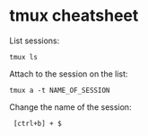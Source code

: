# tmux cheatsheet

List sessions:

    tmux ls
    
Attach to the session on the list:

    tmux a -t NAME_OF_SESSION
    
Change the name of the session:

     [ctrl+b] + $
